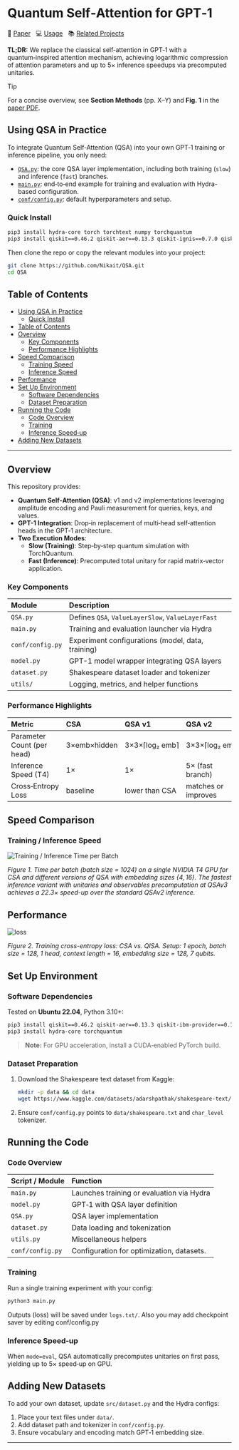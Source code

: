 # Quantum Self‑Attention for GPT‑1<!-- omit in toc -->

:scroll: [Paper](https://arxiv.org/abs/your-paper-id)  &nbsp; :computer: [Usage](#using-qsa-in-practice)  &nbsp; :books: [Related Projects](https://github.com/Nikait/QSA)

**TL;DR:** We replace the classical self‑attention in GPT‑1 with a quantum‑inspired attention mechanism, achieving logarithmic compression of attention parameters and up to 5× inference speedups via precomputed unitaries.

> [!TIP]
> For a concise overview, see **Section Methods** (pp. X–Y) and **Fig. 1** in the [paper PDF](https://arxiv.org/pdf/your-paper-id.pdf).

## Using QSA in Practice

To integrate Quantum Self‑Attention (QSA) into your own GPT‑1 training or inference pipeline, you only need:

- [`QSA.py`](QSA.py): the core QSA layer implementation, including both training (`slow`) and inference (`fast`) branches.
- [`main.py`](main.py): end‑to‑end example for training and evaluation with Hydra-based configuration.
- [`conf/config.py`](conf/config.py): default hyperparameters and setup.

### Quick Install

```bash
pip3 install hydra-core torch torchtext numpy torchquantum
pip3 install qiskit==0.46.2 qiskit-aer==0.13.3 qiskit-ignis==0.7.0 qiskit-terra==0.46.2
```

Then clone the repo or copy the relevant modules into your project:

```bash
git clone https://github.com/Nikait/QSA.git
cd QSA
``` 

## Table of Contents

- [Using QSA in Practice](#using-qsa-in-practice)
  - [Quick Install](#quick-install)
- [Table of Contents](#table-of-contents)
- [Overview](#overview)
  - [Key Components](#key-components)
  - [Performance Highlights](#performance-highlights)
- [Speed Comparison](#speed-comparison)
  - [Training Speed](#training-speed)
  - [Inference Speed](#inference-speed)
- [Performance](#performance)
- [Set Up Environment](#set-up-environment)
  - [Software Dependencies](#software-dependencies)
  - [Dataset Preparation](#dataset-preparation)
- [Running the Code](#running-the-code)
  - [Code Overview](#code-overview)
  - [Training](#training)
  - [Inference Speed‑up](#inference-speedup)
- [Adding New Datasets](#adding-new-datasets)

---

## Overview

This repository provides:

- **Quantum Self‑Attention (QSA)**: v1 and v2 implementations leveraging amplitude encoding and Pauli measurement for queries, keys, and values.
- **GPT-1 Integration**: Drop‑in replacement of multi‑head self‑attention heads in the GPT‑1 architecture.
- **Two Execution Modes**:
  - **Slow (Training)**: Step‑by‑step quantum simulation with TorchQuantum.
  - **Fast (Inference)**: Precomputed total unitary for rapid matrix‑vector application.

### Key Components

| Module                     | Description                                      |
| :------------------------- | :----------------------------------------------- |
| `QSA.py`                   | Defines `QSA`, `ValueLayerSlow`, `ValueLayerFast` |
| `main.py`                  | Training and evaluation launcher via Hydra        |
| `conf/config.py`           | Experiment configurations (model, data, training) |
| `model.py`                 | GPT-1 model wrapper integrating QSA layers        |
| `dataset.py`               | Shakespeare dataset loader and tokenizer         |
| `utils/`                   | Logging, metrics, and helper functions           |

### Performance Highlights

| Metric                 | CSA        | QSA v1             | QSA v2             |
| :--------------------- | :--------- | :----------------- | :----------------- |
| Parameter Count (per head) | 3×emb×hidden | 3×3×⌈log₂ emb⌉      | 3×3×⌈log₂ emb⌉      |
| Inference Speed (T4)   | 1×         | 1×                 | 5× (fast branch)    |
| Cross‑Entropy Loss     | baseline   | lower than CSA     | matches or improves |

## Speed Comparison

### Training / Inference Speed

![Training / Inference Time per Batch](https://github.com/user-attachments/assets/95094ce5-47b1-4366-9c2a-557fe7f2f81d)

*Figure 1. Time per batch (batch size = 1024) on a single NVIDIA T4 GPU for CSA and different versions of QSA with embedding sizes $\{4, 16\}$. The fastest inference variant with unitaries and observables precomputation at QSAv3 achieves a 22.3$\times$ speed-up over the standard QSAv2 inference.*


## Performance
![loss](https://github.com/user-attachments/assets/23dbb511-da43-4224-af58-497d3062e313)

*Figure 2. Training cross-entropy loss: CSA vs. QISA. Setup: 1 epoch, batch size = 128, 1 head, context length = 16, embedding size = 128, 7 qubits.*

## Set Up Environment

### Software Dependencies

Tested on **Ubuntu 22.04**, Python 3.10+:

```bash
pip3 install qiskit==0.46.2 qiskit-aer==0.13.3 qiskit-ibm-provider==0.10.0 qiskit-ibm-runtime==0.20.0 qiskit-ibmq-provider==0.19.0 qiskit-ignis==0.7.0 qiskit-terra==0.46.2 
pip3 install hydra-core torchquantum
```

> **Note:** For GPU acceleration, install a CUDA‑enabled PyTorch build.

### Dataset Preparation

1. Download the Shakespeare text dataset from Kaggle:
   ```bash
   mkdir -p data && cd data
   wget https://www.kaggle.com/datasets/adarshpathak/shakespeare-text/download -O shakespeare.txt
   ```
2. Ensure `conf/config.py` points to `data/shakespeare.txt` and `char_level` tokenizer.



## Running the Code

### Code Overview

| Script / Module      | Function                                        |
| :------------------- | :---------------------------------------------- |
| `main.py`            | Launches training or evaluation via Hydra       |
| `model.py`           | GPT‑1 with QSA layer definition                 |
| `QSA.py`             | QSA layer implementation                        |
| `dataset.py`         | Data loading and tokenization                   |
| `utils.py`           | Miscellaneous helpers                           |
| `conf/config.py`     | Configuration for optimization, datasets.       |

### Training

Run a single training experiment with your config:

```bash
python3 main.py
```

Outputs (loss) will be saved under `logs.txt/`.
Also you may add checkpoint saver by editing conf/config.py


### Inference Speed‑up

When `mode=eval`, QSA automatically precomputes unitaries on first pass, yielding
 up to 5× speed‑up on GPU.

## Adding New Datasets

To add your own dataset, update `src/dataset.py` and the Hydra configs:

1. Place your text files under `data/`.
2. Add dataset path and tokenizer in `conf/config.py`.
3. Ensure vocabulary and encoding match GPT‑1 embedding size.


---


